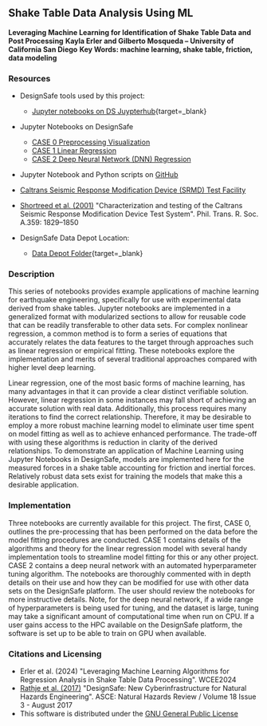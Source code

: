## Shake Table Data Analysis Using ML

**Leveraging Machine Learning for Identification of Shake Table Data and Post Processing**
**Kayla Erler and Gilberto Mosqueda – University of California San Diego**
**Key Words: machine learning, shake table, friction, data modeling**

### Resources 

* DesignSafe tools used by this project:
    * [Jupyter notebooks on DS Juypterhub](https://www.designsafe-ci.org/rw/workspace/#!/Jupyter::Analysis){target=_blank}<br/>

* Jupyter Notebooks on DesignSafe
	* <a href="https://jupyter.designsafe-ci.org/hub/user-redirect/notebooks/CommunityData/Use%20Case%20Products/Shake%20Table%20ML%20Data%20Analysis/Case%200%20PreprocessingVisualization.ipynb">CASE 0 Preprocessing Visualization</a>
	* <a href="https://jupyter.designsafe-ci.org/hub/user-redirect/notebooks/CommunityData/Use%20Case%20Products/Shake%20Table%20ML%20Data%20Analysis/Case%201%20LinearRegression.ipynb">CASE 1 Linear Regression</a>
	* <a href="https://jupyter.designsafe-ci.org/hub/user-redirect/notebooks/CommunityData/Use%20Case%20Products/Shake%20Table%20ML%20Data%20Analysis/Case%202%20DNN.ipynb">CASE 2 Deep Neural Network (DNN) Regression</a> 
	
* Jupyter Notebook and Python scripts on [GitHub](https://github.com/Kaylaerler/Structural-Insights-with-ML)
* [Caltrans Seismic Response Modification Device (SRMD) Test Facility](https://se.ucsd.edu/facilities/laboratory-listing/srmd)
* [Shortreed et al.  (2001)](https://royalsocietypublishing.org/doi/10.1098/rsta.2001.0875) &quot;Characterization and testing of the Caltrans Seismic Response Modification Device Test System&quot;. Phil. Trans. R. Soc. A.359: 1829–1850

* DesignSafe Data Depot Location:
    * [Data Depot Folder](https://www.designsafe-ci.org/data/browser/public/designsafe.storage.community/Use%20Case%20Products%2FShake%20Table%20ML%20Data%20Analysis){target=_blank}<br/>


### Description

This series of notebooks provides example applications of machine learning for earthquake engineering, specifically for use with experimental data derived from shake tables. Jupyter notebooks are implemented in a generalized format with modularized sections to allow for reusable code that can be readily transferable to other data sets. For complex nonlinear regression, a common method is to form a series of equations that accurately relates the data features to the target through approaches such as linear regression or empirical fitting.  These notebooks explore the implementation and merits of several traditional approaches compared with higher level deep learning.

Linear regression, one of the most basic forms of machine learning, has many advantages in that it can provide a clear distinct verifiable solution.  However, linear regression in some instances may fall short of achieving an accurate solution with real data. Additionally, this process requires many iterations to find the correct relationship. Therefore, it may be desirable to employ a more robust machine learning model to eliminate user time spent on model fitting as well as to achieve enhanced performance. The trade-off with using these algorithms is reduction in clarity of the derived relationships. To demonstrate an application of Machine Learning using Jupyter Notebooks in DesignSafe, models are implemented here for the measured forces in a shake table accounting for friction and inertial forces. Relatively robust data sets exist for training the models that make this a desirable application.

### Implementation

Three notebooks are currently available for this project. The first, CASE 0, outlines the pre-processing that has been performed on the data before the model fitting procedures are conducted. CASE 1 contains details of the algorithms and theory for the linear regression model with several handy implementation tools to streamline model fitting for this or any other project. CASE 2 contains a deep neural network with an automated hyperparameter tuning algorithm. The notebooks are thoroughly commented with in depth details on their use and how they can be modified for use with other data sets on the DesignSafe platform. The user should review the notebooks for more instructive details. Note, for the deep neural network, if a wide range of hyperparameters is being used for tuning, and the dataset is large, tuning may take a significant amount of computational time when run on CPU. If a user gains access to the HPC available on the DesignSafe platform, the software is set up to be able to train on GPU when available. 

### Citations and Licensing

* Erler et al. (2024) &quot;Leveraging Machine Learning Algorithms for Regression Analysis in Shake Table Data Processing&quot;.  WCEE2024 
* [Rathje et al. (2017)](https://doi.org/10.1061/(ASCE)NH.1527-6996.0000246) &quot;DesignSafe: New Cyberinfrastructure for Natural Hazards Engineering&quot;. ASCE: Natural Hazards Review / Volume 18 Issue 3 - August 2017
* This software is distributed under the [GNU General Public License](https://www.gnu.org/licenses/gpl-3.0.html)
